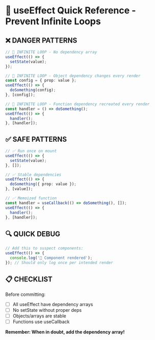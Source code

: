 # 🚨 useEffect Quick Reference - Prevent Infinite Loops

## ❌ DANGER PATTERNS

```typescript
// 🚨 INFINITE LOOP - No dependency array
useEffect(() => {
  setState(value);
});

// 🚨 INFINITE LOOP - Object dependency changes every render
const config = { prop: value };
useEffect(() => {
  doSomething(config);
}, [config]);

// 🚨 INFINITE LOOP - Function dependency recreated every render
const handler = () => doSomething();
useEffect(() => {
  handler();
}, [handler]);
```

## ✅ SAFE PATTERNS

```typescript
// ✅ Run once on mount
useEffect(() => {
  setState(value);
}, []);

// ✅ Stable dependencies
useEffect(() => {
  doSomething({ prop: value });
}, [value]);

// ✅ Memoized function
const handler = useCallback(() => doSomething(), []);
useEffect(() => {
  handler();
}, [handler]);
```

## 🔍 QUICK DEBUG

```typescript
// Add this to suspect components:
useEffect(() => {
  console.log('🔄 Component rendered');
}); // Should only log once per intended render
```

## 📋 CHECKLIST

Before committing:
- [ ] All useEffect have dependency arrays
- [ ] No setState without proper deps
- [ ] Objects/arrays are stable
- [ ] Functions use useCallback

**Remember: When in doubt, add the dependency array!**
